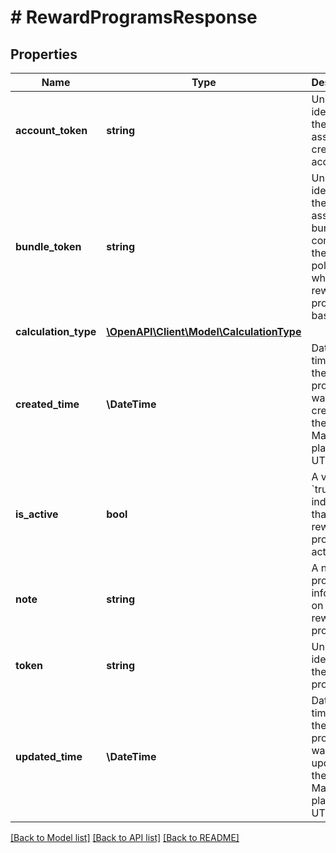 # # RewardProgramsResponse

## Properties

Name | Type | Description | Notes
------------ | ------------- | ------------- | -------------
**account_token** | **string** | Unique identifier of the associated credit account. |
**bundle_token** | **string** | Unique identifier of the associated bundle that contains the reward policy on which the reward program is based. |
**calculation_type** | [**\OpenAPI\Client\Model\CalculationType**](CalculationType.md) |  |
**created_time** | **\DateTime** | Date and time when the reward program was created on the Marqeta platform, in UTC. |
**is_active** | **bool** | A value of &#x60;true&#x60; indicates that the reward program is active. |
**note** | **string** | A note that provides information on the reward program. |
**token** | **string** | Unique identifier of the reward program. |
**updated_time** | **\DateTime** | Date and time when the reward program was last updated on the Marqeta platform, in UTC. |

[[Back to Model list]](../../README.md#models) [[Back to API list]](../../README.md#endpoints) [[Back to README]](../../README.md)
